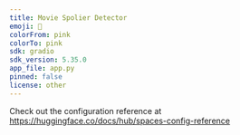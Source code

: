 ```yaml
---
title: Movie Spolier Detector
emoji: 🐢
colorFrom: pink
colorTo: pink
sdk: gradio
sdk_version: 5.35.0
app_file: app.py
pinned: false
license: other
---
```


Check out the configuration reference at https://huggingface.co/docs/hub/spaces-config-reference
